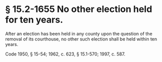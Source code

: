 # § 15.2-1655 No other election held for ten years.

<p>After an election has been held in any county upon the question of the removal of its courthouse, no other such election shall be held within ten years.</p><p>Code 1950, § 15-54; 1962, c. 623, § 15.1-570; 1997, c. 587.</p>